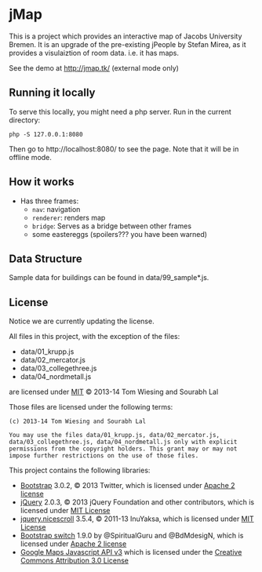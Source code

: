 # jMap

This is a project which provides an interactive map of Jacobs University Bremen. It is an upgrade of the pre-existing jPeople by Stefan Mirea, as it provides a visulaiztion of room data. i.e. it has maps.

See the demo at http://jmap.tk/ (external mode only)

## Running it locally

To serve this locally, you might need a php server. Run in the current directory: 

```
php -S 127.0.0.1:8080
```

Then go to http://localhost:8080/ to see the page. Note that it will be in offline mode. 

## How it works

* Has three frames: 
	* `nav`: navigation
	* `renderer`: renders map
	* `bridge`: Serves as a bridge between other frames
	* some eastereggs (spoilers??? you have been warned)

## Data Structure

Sample data for buildings can be found in data/99_sample*.js. 

## License

Notice we are currently updating the license. 

All files in this project, with the exception of the files: 

* data/01_krupp.js
* data/02_mercator.js
* data/03_collegethree.js
* data/04_nordmetall.js

are licensed under [MIT](LICENSE.text) &copy; 2013-14 Tom Wiesing and Sourabh Lal

Those files are licensed under the following terms: 

```
(c) 2013-14 Tom Wiesing and Sourabh Lal

You may use the files data/01_krupp.js, data/02_mercator.js, data/03_collegethree.js, data/04_nordmetall.js only with explicit permissions from the copyright holders. This grant may or may not impose further restrictions on the use of those files. 
```

This project contains the following libraries: 

* [Bootstrap](http://getbootstrap.com/) 3.0.2, &copy; 2013 Twitter, which is licensed under [Apache 2 license](libs/bootstrap/LICENSE)
* [jQuery](http://jquery.com/) 2.0.3, &copy; 2013 jQuery Foundation and other contributors, which is licensed under [MIT License](libs/jquery/MIT-LICENSE.txt)
* [jquery.nicescroll](http://github.com/inuyaksa/jquery.nicescroll/) 3.5.4, &copy; 2011-13 InuYaksa, which is licensed under [MIT License](libs/jquery.nicescroll/MIT.LICENSE)
* [Bootstrap switch](http://github.com/nostalgiaz/bootstrap-switch/) 1.9.0 by @SpiritualGuru and @BdMdesigN, which is licensed under [Apache 2 license](libs/bootstrap-switch/LICENSE)
* [Google Maps Javascript API v3](https://developers.google.com/maps/documentation/javascript/) which is licensed under the [Creative Commons Attribution 3.0 License](http://creativecommons.org/licenses/by/3.0/)

